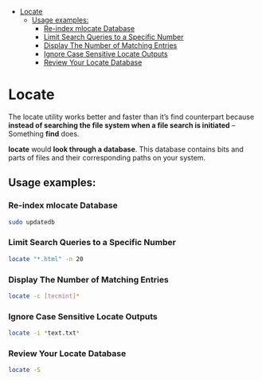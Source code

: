 <!--ts-->
* [Locate](#locate)
   * [Usage examples:](#usage-examples)
      * [Re-index mlocate Database](#re-index-mlocate-database)
      * [Limit Search Queries to a Specific Number](#limit-search-queries-to-a-specific-number)
      * [Display The Number of Matching Entries](#display-the-number-of-matching-entries)
      * [Ignore Case Sensitive Locate Outputs](#ignore-case-sensitive-locate-outputs)
      * [Review Your Locate Database](#review-your-locate-database)

<!-- Created by https://github.com/ekalinin/github-markdown-toc -->
<!-- Added by: gil_diy, at: Sun 30 Oct 2022 02:34:11 IST -->

<!--te-->

# Locate

The locate utility works better and faster than it’s find counterpart because **instead of searching the file system when a file search is initiated** – Something **find** does.

**locate** would **look through a database**. 
This database contains bits and parts of files and their corresponding paths on your system.

## Usage examples:


### Re-index mlocate Database

```bash
sudo updatedb
```

###  Limit Search Queries to a Specific Number
```bash
locate "*.html" -n 20
```

### Display The Number of Matching Entries
```bash
locate -c [tecmint]*
```
### Ignore Case Sensitive Locate Outputs
```bash
locate -i *text.txt*
```

### Review Your Locate Database
```bash
locate -S
```
